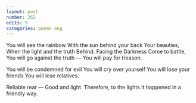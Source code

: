 ```yaml
---
layout: post
number: 262
edits: 9
categories: poems eng
---
```


You will see the rainbow
With the sun behind your back
Your beauties,
When the light and the truth
Behind.
Facing the Darkness
Come to battle,
You will go against the truth — 
You will pay for treason. 

You will be condemned for evil 
You will cry over yourself
You will lose your friends 
You will lose relatives. 

Reliable rear — 
Good and light.
Therefore, to the lights 
It happened in a friendly way.
